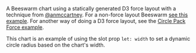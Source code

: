 A Beeswarm chart using a statically generated D3 force layout with a technique from <a href="https://twitter.com/anmccartney" target="_blank" rel="noreferrer">@anmccartney</a>. For a non-force layout Beeswarm <a href="https://mhkeller.github.io/layercake.pre-runesexample/Beeswarm" target="_blank" rel="noreferrer">see this example</a>. For another way of doing a D3 force layout, see the <a href="https://mhkeller.github.io/layercake.pre-runes/example/CirclePackForce" target="_blank" rel="noreferrer">Circle Pack Force example</a>.

This chart is an example of using the slot prop `let: width` to set a dynamic circle radius based on the chart's width.
